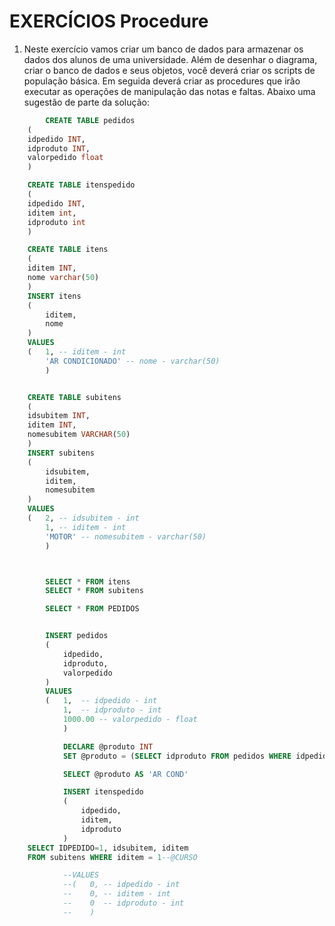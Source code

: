 # EXERCÍCIOS Procedure

1. Neste exercício vamos criar um banco de dados para armazenar os dados dos alunos de uma universidade. Além de desenhar o diagrama, criar o banco de dados e seus objetos, você deverá criar os scripts de população básica. Em seguida deverá criar as procedures que irão executar as operações de manipulação das notas e faltas. Abaixo uma sugestão de parte da solução:

~~~~sql
        CREATE TABLE pedidos
    (
    idpedido INT,
    idproduto INT,
    valorpedido float
    )

    CREATE TABLE itenspedido
    (
    idpedido INT,
    iditem int,
    idproduto int
    )

    CREATE TABLE itens
    (
    iditem INT,
    nome varchar(50)
    )
    INSERT itens
    (
        iditem,
        nome
    )
    VALUES
    (   1, -- iditem - int
        'AR CONDICIONADO' -- nome - varchar(50)
        )


    CREATE TABLE subitens
    (
    idsubitem INT,
    iditem INT,
    nomesubitem VARCHAR(50)
    )
    INSERT subitens
    (
        idsubitem,
        iditem,
        nomesubitem
    )
    VALUES
    (   2, -- idsubitem - int
        1, -- iditem - int
        'MOTOR' -- nomesubitem - varchar(50)
        )



        SELECT * FROM itens
        SELECT * FROM subitens

        SELECT * FROM PEDIDOS


        INSERT pedidos
        (
            idpedido,
            idproduto,
            valorpedido
        )
        VALUES
        (   1,  -- idpedido - int
            1,  -- idproduto - int
            1000.00 -- valorpedido - float
            )

            DECLARE @produto INT
            SET @produto = (SELECT idproduto FROM pedidos WHERE idpedido =1)

            SELECT @produto AS 'AR COND'

            INSERT itenspedido
            (
                idpedido,
                iditem,
                idproduto
            )
    SELECT IDPEDIDO=1, idsubitem, iditem 
    FROM subitens WHERE iditem = 1--@CURSO

            --VALUES
            --(   0, -- idpedido - int
            --    0, -- iditem - int
            --    0  -- idproduto - int
            --    )
~~~~

